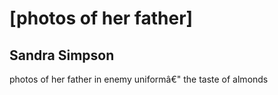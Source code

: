 # [photos of her father]
## Sandra Simpson
photos of her father
in enemy uniformâ€"
the taste of almonds